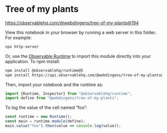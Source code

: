 # Tree of my plants

https://observablehq.com/@webdingens/tree-of-my-plants@194

View this notebook in your browser by running a web server in this folder. For
example:

~~~sh
npx http-server
~~~

Or, use the [Observable Runtime](https://github.com/observablehq/runtime) to
import this module directly into your application. To npm install:

~~~sh
npm install @observablehq/runtime@5
npm install https://api.observablehq.com/@webdingens/tree-of-my-plants@194.tgz?v=3
~~~

Then, import your notebook and the runtime as:

~~~js
import {Runtime, Inspector} from "@observablehq/runtime";
import define from "@webdingens/tree-of-my-plants";
~~~

To log the value of the cell named “foo”:

~~~js
const runtime = new Runtime();
const main = runtime.module(define);
main.value("foo").then(value => console.log(value));
~~~
